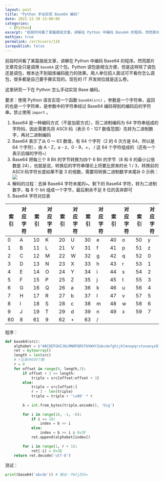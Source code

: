 ```yaml
---
layout: post
title: "Python 手动实现 Base64 编码"
date: 2021-12-30 13:00:00
categories: 
  - [Python]
excerpt: "前段时间看了某篇报纸文章，讲解在 Python 中编码 Base64 的程序。然而那片文章完全只是调用 base64 这个包。Python 调包是相当方便，但是这样除了调包还是调包，根本达不到锻炼编码能力的效果。用人单位招人面试可不看你怎么调包，很多都是自己要手撕实现的。现在的 IT 开发岗位就是这么卷。这里研究一下在 Python 怎么手动实现 Base 编码。"
mathjax: true
permalink: /archivers/118
isrepublish: false
---
```


前段时间看了某篇报纸文章，讲解在 Python 中编码 Base64 的程序。然而那片文章完全只是调用 ```base64``` 这个包。Python 调包是相当方便，但是这样除了调包还是调包，根本达不到锻炼编码能力的效果。用人单位招人面试可不看你怎么调包，很多都是自己要手撕实现的。现在的 IT 开发岗位就是这么卷。

这里研究一下在 Python 怎么手动实现 Base 编码。

要求：使用 Python 语言实现一个函数 ```base64(src)``` ，参数是一个字符串，返回的也是一个字符串，是参数中的字符串经过 Base64 编码得到的编码后的字符串。禁止使用 ```import``` 。

1. Base64 是一种编码方式（不是加密方式），将二进制编码为 64 字符串组成的字符码，因此需要先将 ASCII 码（表示 0 - 127 数值范围）先转为二进制数字，再对二进制编码
2. Base64 表示了从 0 ～ 63 数值，有 64 个字符（2 的 6 次方是 64，所以是 64 个字符），由 A - Z，a - z，0 - 9，+， / 这 64 个字符组成的（还有一个表示后缀的字符```=```）
3. Base64 把每三个 8 Bit 的字节转换为四个 6 Bit 的字节（8 和 6 的最小公倍数是 24），也就是说，转换后的字符串理论上将要比原来的长 1 / 3，转换前的 ASCII 码字符长度如果不是 3 的倍数，需要将转换二进制数字末尾补 0
示例：
![](https://images.weserv.nl/?url=https://img-blog.csdnimg.cn/6691a9a9e0fc4ceaaf9a3e2b30432a74.png)
4. 解码的过程：去掉 Base64 字符末尾的```=```。剩下的 Base64 字符，转为二进制数字，每 8 个 bit 组成一个字节，最后剩余不足 8 位的丢弃即可
5. Base64 字符对应表
<table><thead><tr><th>索引</th><th>对应字符</th><th>索引</th><th>对应字符</th><th>索引</th><th>对应字符</th><th>索引</th><th>对应字符</th><th>索引</th><th>对应字符</th><th>索引</th><th>对应字符</th></tr></thead><tbody><tr><td>0</td><td>A</td><td>10</td><td>K</td><td>20</td><td>U</td><td>30</td><td>e</td><td>40</td><td>o</td><td>50</td><td>y</td></tr><tr><td>1</td><td>B</td><td>11</td><td>L</td><td>21</td><td>V</td><td>31</td><td>f</td><td>41</td><td>p</td><td>51</td><td>z</td></tr><tr><td>2</td><td>C</td><td>12</td><td>M</td><td>22</td><td>W</td><td>32</td><td>g</td><td>42</td><td>q</td><td>52</td><td>0</td></tr><tr><td>3</td><td>D</td><td>13</td><td>N</td><td>23</td><td>X</td><td>33</td><td>h</td><td>43</td><td>r</td><td>53</td><td>1</td></tr><tr><td>4</td><td>E</td><td>14</td><td>O</td><td>24</td><td>Y</td><td>34</td><td>i</td><td>44</td><td>s</td><td>54</td><td>2</td></tr><tr><td>5</td><td>F</td><td>15</td><td>P</td><td>25</td><td>Z</td><td>35</td><td>j</td><td>45</td><td>t</td><td>55</td><td>3</td></tr><tr><td>6</td><td>G</td><td>16</td><td>Q</td><td>26</td><td>a</td><td>36</td><td>k</td><td>46</td><td>u</td><td>56</td><td>4</td></tr><tr><td>7</td><td>H</td><td>17</td><td>R</td><td>27</td><td>b</td><td>37</td><td>l</td><td>47</td><td>v</td><td>57</td><td>5</td></tr><tr><td>8</td><td>I</td><td>18</td><td>S</td><td>28</td><td>c</td><td>38</td><td>m</td><td>48</td><td>w</td><td>58</td><td>6</td></tr><tr><td>9</td><td>J</td><td>19</td><td>T</td><td>29</td><td>d</td><td>39</td><td>n</td><td>49</td><td>x</td><td>59</td><td>7</td></tr><tr><td>60</td><td>8</td><td>61</td><td>9</td><td>62</td><td>+</td><td>63</td><td>/</td><td></td><td></td><td></td><td></td></tr></tbody></table>

程序：
```python
def base64(src):
    alphabet = b"ABCDEFGHIJKLMNOPQRSTUVWXYZabcdefghijklmnopqrstuvwxyz0123456789+/"
    ret = bytearray()
    length = len(src)
    # r记录补0的个数
    r = 0
    for offset in range(0, length,3):
        if offset + 3 <= length:
            triple = src[offset:offset + 3]
        else:
            triple = src[offset:]
            r = 3 - len(triple)
            triple = triple + '\x00' * r
        
        b = int.from_bytes(triple.encode(), 'big')
 
        for i in range(18, -1, -6):
            if i == 18:
                index = b >> i
            else:
                index = b >> i & 0x3F
            ret.append(alphabet[index])
 
        for i in range(1, r + 1):
            ret[-i] = 0x3D
    return ret.decode('utf-8')
```

测试：
```python
print(base64('abcde')) # 输出：YWJjZGU=
```
